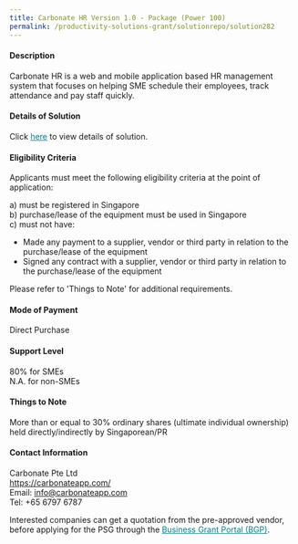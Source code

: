 ```yaml
---
title: Carbonate HR Version 1.0 - Package (Power 100)
permalink: /productivity-solutions-grant/solutionrepo/solution282
---
```


#### Description

Carbonate HR is a web and mobile application based HR management system that focuses on helping SME schedule their employees, track attendance and pay staff quickly.

#### Details of Solution

Click <a href='https://gb-assist-staging.netlify.app/images/psg/Carbonate_Annex 3_CR_wef_Part_2.pdf' style='color:#037e8a'>here</a> to view details of solution.

#### Eligibility Criteria

Applicants must meet the following eligibility criteria at the point of application:

a) must be registered in Singapore <br>
b) purchase/lease of the equipment must be used in Singapore <br>
c) must not have:
- Made any payment to a supplier, vendor or third party in relation to the purchase/lease of the equipment
- Signed any contract with a supplier, vendor or third party in relation to the purchase/lease of the equipment

Please refer to 'Things to Note' for additional requirements.

#### Mode of Payment
Direct Purchase

#### Support Level
80% for SMEs <br>
N.A. for non-SMEs

#### Things to Note
More than or equal to 30% ordinary shares (ultimate individual ownership) held directly/indirectly by Singaporean/PR

#### Contact Information
Carbonate Pte Ltd<br>https://carbonateapp.com/<br>Email: info@carbonateapp.com<br>Tel: +65 6797 6787

Interested companies can get a quotation from the pre-approved vendor, before applying for the PSG through the <a target='_blank' style='color:#037e8a' href='https://www.businessgrants.gov.sg/'>Business Grant Portal (BGP)</a>.
